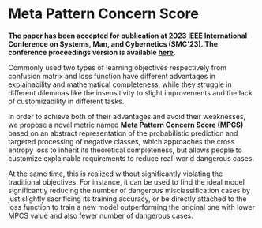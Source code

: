 # Meta Pattern Concern Score

**The paper has been accepted for publication at 2023 IEEE International Conference on Systems, Man, and Cybernetics (SMC'23). The conference proceedings version is available [here](https://ieeexplore.ieee.org/abstract/document/10394380).**

Commonly used two types of learning objectives respectively from confusion matrix and loss function have different advantages in explainability and mathematical completeness, while they struggle in different dilemmas like the insensitivity to slight improvements and the lack of customizability in different tasks.

In order to achieve both of their advantages and avoid their weaknesses, we propose a novel metric named **Meta Pattern Concern Score (MPCS)** based on an abstract representation of the probabilistic prediction and targeted processing of negative classes, which approaches the cross entropy loss to inherit its theoretical completeness, but allows people to customize explainable requirements to reduce real-world dangerous cases. 

At the same time, this is realized without significantly violating the traditional objectives. For instance, it can be used to find the ideal model significantly reducing the number of dangerous misclassification cases by just slightly sacrificing its training accuracy, or be directly attached to the loss function to train a new model outperforming the original one with lower MPCS value and also fewer number of dangerous cases.
